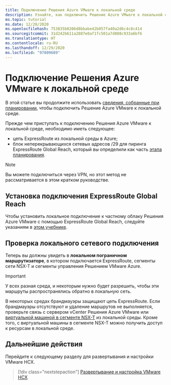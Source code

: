 ```yaml
---
title: Подключение Решения Azure VMware к локальной среде
description: Узнайте, как подключить Решение Azure VMware к локальной среде.
ms.topic: tutorial
ms.date: 12/28/2020
ms.openlocfilehash: 753835b0206d8bbabe42b057fa40a2d6c4c8c414
ms.sourcegitcommit: 31d242b611a2887e0af1fc501a7d808c933a6bf6
ms.translationtype: HT
ms.contentlocale: ru-RU
ms.lasthandoff: 12/29/2020
ms.locfileid: "97809689"
---
```

# <a name="connect-azure-vmware-solution-to-your-on-premises-environment"></a>Подключение Решения Azure VMware к локальной среде

В этой статье вы продолжите использовать [сведения, собранные при планировании](production-ready-deployment-steps.md), чтобы подключить Решение Azure VMware к локальной среде.

Прежде чем приступать к подключению Решения Azure VMware к локальной среде, необходимо иметь следующее:

- цепь ExpressRoute из локальной среды в Azure;
- блок неперекрывающихся сетевых адресов /29 для пиринга ExpressRoute Global Reach, который вы определили как часть [этапа планирования](production-ready-deployment-steps.md).

>[!NOTE]
> Вы можете подключиться через VPN, но этот метод не рассматривается в этом кратком руководстве.

## <a name="establish-an-expressroute-global-reach-connection"></a>Установка подключения ExpressRoute Global Reach

Чтобы установить локальное подключение к частному облаку Решения Azure VMware с помощью ExpressRoute Global Reach, следуйте указаниям в [этом учебнике](tutorial-expressroute-global-reach-private-cloud.md).

## <a name="verify-on-premises-network-connectivity"></a>Проверка локального сетевого подключения

Теперь вы должны увидеть в **локальном пограничном маршрутизаторе**, в котором подключается ExpressRoute, сегменты сети NSX-T и сегменты управления Решением VMware Azure.

>[!IMPORTANT]
>У всех разная среда, и некоторым нужно будет разрешить, чтобы эти маршруты распространялись обратно в локальную сеть.  

В некоторых средах брандмауэры защищают цепь ExpressRoute.  Если брандмауэры отсутствуют и удаление маршрутов не выполняется, проверьте связь с сервером vCenter Решения Azure VMware или [виртуальной машиной в сегменте NSX-T](deploy-azure-vmware-solution.md#add-a-vm-on-the-nsx-t-network-segment) из локальной среды. Кроме того, с виртуальной машины в сегменте NSX-T можно получить доступ к ресурсам в локальной среде.

## <a name="next-steps"></a>Дальнейшие действия

Перейдите к следующему разделу для развертывания и настройки VMware HCX.

> [!div class="nextstepaction"]
> [Развертывание и настройка VMware HCX](tutorial-deploy-vmware-hcx.md)